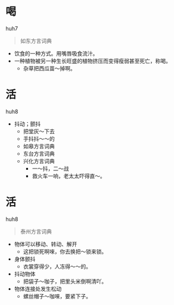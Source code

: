 # 喝
huh7
> 如东方言词典
- 饮食的一种方式。用嘴唇吸食流汁。
- 一种植物被另一种生长旺盛的植物挤压而变得瘦弱甚至死亡，称喝。
  - 杂草把西瓜苗～掉啊。

# 活
huh8
+ 抖动；颤抖
    - 把堂灰～下去
    - 手抖抖～～的
  * 如皋方言词典
  * 东台方言词典
  * 兴化方言词典
    - 一～抖，二～战
    - 救火车一响，老太太吓得直～。

# 活
huh8
> 泰州方言词典
- 物体可以移动、转动、解开
  - 这把锁死啊唻，你去换把～锁来锁。
- 身体颤抖
  - 衣裳穿得少，人冻得～～的。
- 抖动物体
  - 把袋子～咖子，把里头米倒啊清吖。
- 物体连接处发生松动
  - 螺丝帽子～咖唻，要紧下子。
